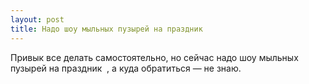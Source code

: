```yaml
---
layout: post 
title: Надо шоу мыльных пузырей на праздник ‌ ‌ 
--- 
```

Привык все делать самостоятельно, но сейчас надо шоу мыльных пузырей на праздник ‌ ‌, а куда обратиться — не знаю.